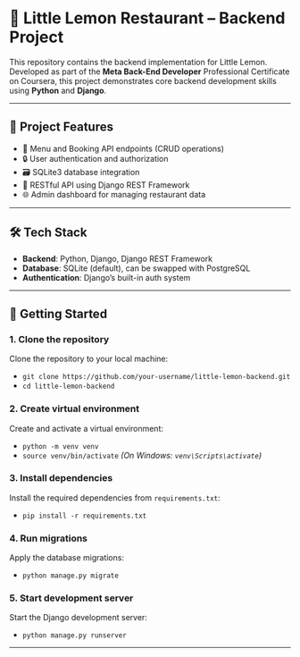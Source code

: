 # 🍋 Little Lemon Restaurant – Backend Project

This repository contains the backend implementation for Little Lemon. Developed as part of the **Meta Back-End Developer** Professional Certificate on Coursera, this project demonstrates core backend development skills using **Python** and **Django**.

---

## 📌 Project Features

- 🧾 Menu and Booking API endpoints (CRUD operations)
- 🔒 User authentication and authorization
- 🗃️ SQLite3 database integration
- 🔁 RESTful API using Django REST Framework
- 🌐 Admin dashboard for managing restaurant data

---

## 🛠️ Tech Stack

- **Backend**: Python, Django, Django REST Framework
- **Database**: SQLite (default), can be swapped with PostgreSQL
- **Authentication**: Django’s built-in auth system

---

## 🚀 Getting Started

### 1. Clone the repository

Clone the repository to your local machine:
- `git clone https://github.com/your-username/little-lemon-backend.git`
- `cd little-lemon-backend`

### 2. Create virtual environment

Create and activate a virtual environment:
- `python -m venv venv`
- `source venv/bin/activate`  *(On Windows: `venv\Scripts\activate`)*

### 3. Install dependencies

Install the required dependencies from `requirements.txt`:
- `pip install -r requirements.txt`

### 4. Run migrations

Apply the database migrations:
- `python manage.py migrate`

### 5. Start development server

Start the Django development server:
- `python manage.py runserver`

---


